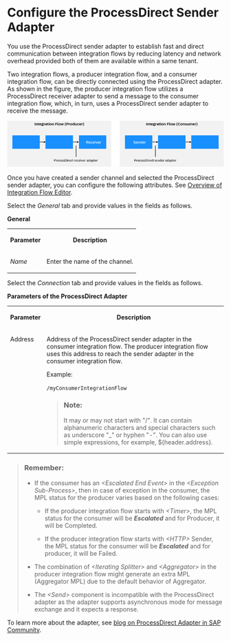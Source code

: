 <!-- loioe340d4c4bce948d4ba6cc5b4fc24ad45 -->

# Configure the ProcessDirect Sender Adapter

You use the ProcessDirect sender adapter to establish fast and direct communication between integration flows by reducing latency and network overhead provided both of them are available within a same tenant.

Two integration flows, a producer integration flow, and a consumer integration flow, can be directly connected using the ProcessDirect adapter. As shown in the figure, the producer integration flow utilizes a ProcessDirect receiver adapter to send a message to the consumer integration flow, which, in turn, uses a ProcessDirect sender adapter to receive the message.

![](images/ProcessDirect_47d56c7.png)

Once you have created a sender channel and selected the ProcessDirect sender adapter, you can configure the following attributes. See [Overview of Integration Flow Editor](overview-of-integration-flow-editor-db10beb.md).

Select the *General* tab and provide values in the fields as follows.

**General**


<table>
<tr>
<th valign="top">

Parameter

</th>
<th valign="top">

Description

</th>
</tr>
<tr>
<td valign="top">

*Name*

</td>
<td valign="top">

Enter the name of the channel.

</td>
</tr>
</table>

Select the *Connection* tab and provide values in the fields as follows.

**Parameters of the ProcessDirect Adapter**


<table>
<tr>
<th valign="top">

Parameter

</th>
<th valign="top">

Description

</th>
</tr>
<tr>
<td valign="top">

Address

</td>
<td valign="top">

Address of the ProcessDirect sender adapter in the consumer integration flow. The producer integration flow uses this address to reach the sender adapter in the consumer integration flow.

Example:

`/myConsumerIntegrationFlow`

> ### Note:  
> It may or may not start with "/". It can contain alphanumeric characters and special characters such as underscore "\_" or hyphen "-". You can also use simple expressions, for example, $\{header.address\}.



</td>
</tr>
</table>

> ### Remember:  
> -   If the consumer has an *<Escalated End Event\>* in the *<Exception Sub-Process\>*, then in case of exception in the consumer, the MPL status for the producer varies based on the following cases:
>     -   If the producer integration flow starts with *<Timer\>*, the MPL status for the consumer will be ***Escalated*** and for Producer, it will be Completed.
> 
>     -   If the producer integration flow starts with *<HTTP\>* Sender, the MPL status for the consumer will be ***Escalated*** and for producer, it will be Failed.
> 
> 
> -   The combination of *<Iterating Splitter\>* and *<Aggregator\>* in the producer integration flow might generate an extra MPL \(Aggregator MPL\) due to the default behavior of Aggregator.
> -   The *<Send\>* component is incompatible with the ProcessDirect adapter as the adapter supports asynchronous mode for message exchange and it expects a response.

To learn more about the adapter, see [blog on ProcessDirect Adapter in SAP Community](https://blogs.sap.com/2018/02/14/processdirect-adapter/).

